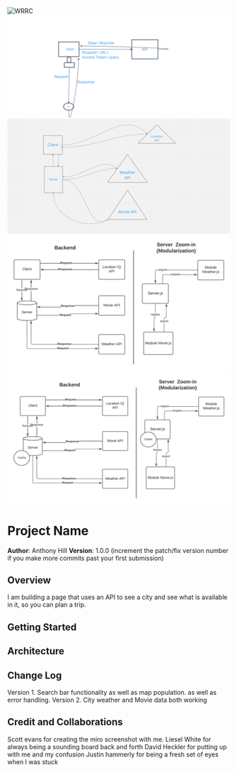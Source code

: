 ![WRRC](./public/imgs/Day1snip.jpg/Day1snip.jpg)
![WRRC2](./public/imgs/Untitled.png)
![WRRC3](./public/imgs/wrrc-3.png)
![WRRC4](./public/imgs/WRRC4.png)
![WRRC5](./public/imgs/WRRC5.png)
# Project Name

**Author**: Anthony Hill
**Version**: 1.0.0 (increment the patch/fix version number if you make more commits past your first submission)

## Overview
I am building a page that uses an API to see a city and see what is available in it, so you can plan a trip. 

## Getting Started
<!-- What are the steps that a user must take in order to build this app on their own machine and get it running? -->

## Architecture
<!-- Provide a detailed description of the application design. What technologies (languages, libraries, etc) you're using, and any other relevant design information. -->

## Change Log
Version 1. Search bar functionality as well as map population. as well as error handling. 
Version 2. City weather and Movie data both working

## Credit and Collaborations
Scott evans for creating the miro screenshot with me. 
Liesel White for always being a sounding board back and forth
David Heckler for putting up with me and my confusion
Justin hammerly for being a fresh set of eyes when I was stuck